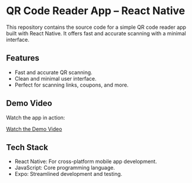 # QR Code Reader App – React Native

This repository contains the source code for a simple QR code reader app built with React Native. It offers fast and accurate scanning with a minimal interface.

## Features

- Fast and accurate QR scanning.
- Clean and minimal user interface.
- Perfect for scanning links, coupons, and more.

## Demo Video

Watch the app in action:

[Watch the Demo Video](https://www.youtube.com/shorts/R5bAk_aCLEE)

## Tech Stack

- React Native: For cross-platform mobile app development.
- JavaScript: Core programming language.
- Expo: Streamlined development and testing.
